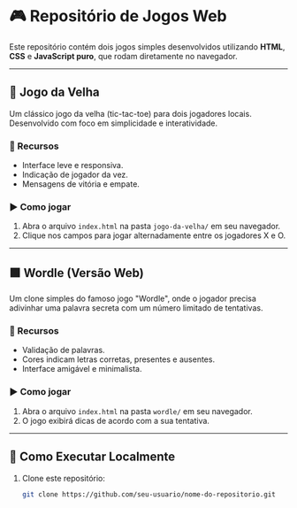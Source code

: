 # 🎮 Repositório de Jogos Web

Este repositório contém dois jogos simples desenvolvidos utilizando **HTML**, **CSS** e **JavaScript puro**, que rodam diretamente no navegador.

---

## 🧠 Jogo da Velha

Um clássico jogo da velha (tic-tac-toe) para dois jogadores locais. Desenvolvido com foco em simplicidade e interatividade.

### 🔹 Recursos
- Interface leve e responsiva.
- Indicação de jogador da vez.
- Mensagens de vitória e empate.

### ▶️ Como jogar
1. Abra o arquivo `index.html` na pasta `jogo-da-velha/` em seu navegador.
2. Clique nos campos para jogar alternadamente entre os jogadores X e O.

---

## 🟩 Wordle (Versão Web)

Um clone simples do famoso jogo "Wordle", onde o jogador precisa adivinhar uma palavra secreta com um número limitado de tentativas.

### 🔹 Recursos
- Validação de palavras.
- Cores indicam letras corretas, presentes e ausentes.
- Interface amigável e minimalista.

### ▶️ Como jogar
1. Abra o arquivo `index.html` na pasta `wordle/` em seu navegador.
2. O jogo exibirá dicas de acordo com a sua tentativa.

---

## 🚀 Como Executar Localmente

1. Clone este repositório:
   ```bash
   git clone https://github.com/seu-usuario/nome-do-repositorio.git


